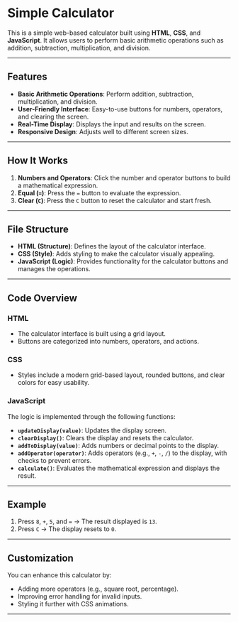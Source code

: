 # Simple Calculator

This is a simple web-based calculator built using **HTML**, **CSS**, and **JavaScript**. It allows users to perform basic arithmetic operations such as addition, subtraction, multiplication, and division.

---

## Features

- **Basic Arithmetic Operations**: Perform addition, subtraction, multiplication, and division.
- **User-Friendly Interface**: Easy-to-use buttons for numbers, operators, and clearing the screen.
- **Real-Time Display**: Displays the input and results on the screen.
- **Responsive Design**: Adjusts well to different screen sizes.

---

## How It Works

1. **Numbers and Operators**: Click the number and operator buttons to build a mathematical expression.
2. **Equal (`=`)**: Press the `=` button to evaluate the expression.
3. **Clear (`C`)**: Press the `C` button to reset the calculator and start fresh.

---

## File Structure

- **HTML (Structure)**: Defines the layout of the calculator interface.
- **CSS (Style)**: Adds styling to make the calculator visually appealing.
- **JavaScript (Logic)**: Provides functionality for the calculator buttons and manages the operations.

---

## Code Overview

### HTML

- The calculator interface is built using a grid layout.
- Buttons are categorized into numbers, operators, and actions.

### CSS

- Styles include a modern grid-based layout, rounded buttons, and clear colors for easy usability.

### JavaScript

The logic is implemented through the following functions:
- **`updateDisplay(value)`**: Updates the display screen.
- **`clearDisplay()`**: Clears the display and resets the calculator.
- **`addToDisplay(value)`**: Adds numbers or decimal points to the display.
- **`addOperator(operator)`**: Adds operators (e.g., `+`, `-`, `/`) to the display, with checks to prevent errors.
- **`calculate()`**: Evaluates the mathematical expression and displays the result.

---

## Example

1. Press `8`, `+`, `5`, and `=` → The result displayed is `13`.
2. Press `C` → The display resets to `0`.

---

## Customization

You can enhance this calculator by:
- Adding more operators (e.g., square root, percentage).
- Improving error handling for invalid inputs.
- Styling it further with CSS animations.

---


